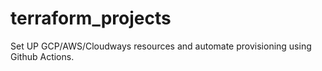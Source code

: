 # terraform_projects
  Set UP GCP/AWS/Cloudways resources and automate provisioning using Github Actions.
